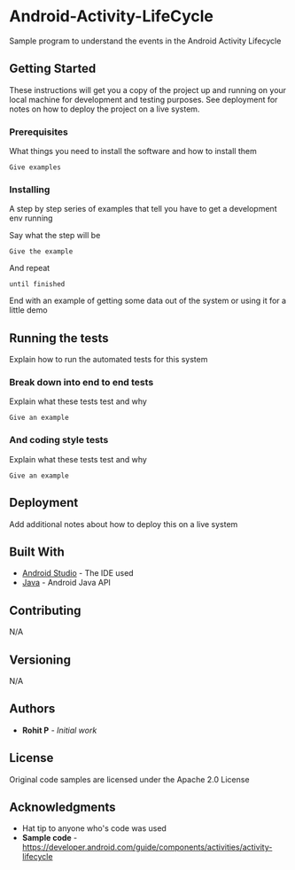 # Android-Activity-LifeCycle
Sample program to understand the events in the Android Activity Lifecycle

## Getting Started

These instructions will get you a copy of the project up and running on your local machine for development and testing purposes. See deployment for notes on how to deploy the project on a live system.

### Prerequisites

What things you need to install the software and how to install them

```
Give examples
```

### Installing

A step by step series of examples that tell you have to get a development env running

Say what the step will be

```
Give the example
```

And repeat

```
until finished
```

End with an example of getting some data out of the system or using it for a little demo

## Running the tests

Explain how to run the automated tests for this system

### Break down into end to end tests

Explain what these tests test and why

```
Give an example
```

### And coding style tests

Explain what these tests test and why

```
Give an example
```

## Deployment

Add additional notes about how to deploy this on a live system

## Built With

* [Android Studio](https://developer.android.com/studio/) - The IDE used
* [Java](https://developer.android.com/reference/packages) - Android Java API

## Contributing
N/A

## Versioning
N/A

## Authors

* **Rohit P** - *Initial work*

## License
Original code samples are licensed under the Apache 2.0 License

## Acknowledgments

* Hat tip to anyone who's code was used
* **Sample code** - https://developer.android.com/guide/components/activities/activity-lifecycle



